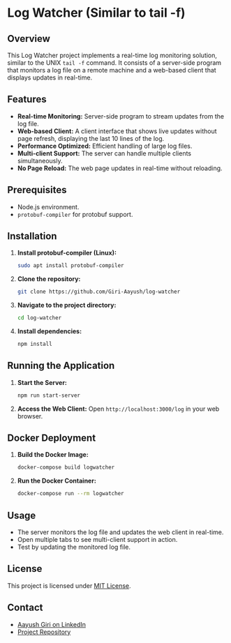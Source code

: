 # Log Watcher (Similar to tail -f)

## Overview

This Log Watcher project implements a real-time log monitoring solution, similar to the UNIX `tail -f` command. It consists of a server-side program that monitors a log file on a remote machine and a web-based client that displays updates in real-time.

## Features

- **Real-time Monitoring:** Server-side program to stream updates from the log file.
- **Web-based Client:** A client interface that shows live updates without page refresh, displaying the last 10 lines of the log.
- **Performance Optimized:** Efficient handling of large log files.
- **Multi-client Support:** The server can handle multiple clients simultaneously.
- **No Page Reload:** The web page updates in real-time without reloading.

## Prerequisites

- Node.js environment.
- `protobuf-compiler` for protobuf support.

## Installation

1. **Install protobuf-compiler (Linux):**
    ```bash
    sudo apt install protobuf-compiler
    ```

2. **Clone the repository:**
    ```bash
    git clone https://github.com/Giri-Aayush/log-watcher
    ```

3. **Navigate to the project directory:**
    ```bash
    cd log-watcher
    ```

4. **Install dependencies:**
    ```bash
    npm install
    ```

## Running the Application

1. **Start the Server:**
    ```bash
    npm run start-server
    ```

2. **Access the Web Client:**
    Open `http://localhost:3000/log` in your web browser.

## Docker Deployment

1. **Build the Docker Image:**
    ```bash
    docker-compose build logwatcher
    ```

2. **Run the Docker Container:**
    ```bash
    docker-compose run --rm logwatcher
    ```

## Usage

- The server monitors the log file and updates the web client in real-time.
- Open multiple tabs to see multi-client support in action.
- Test by updating the monitored log file.

## License

This project is licensed under [MIT License](LICENSE).

## Contact

- [Aayush Giri on LinkedIn](https://www.linkedin.com/in/aayush-giri/)
- [Project Repository](https://github.com/Giri-Aayush/log-watcher)
